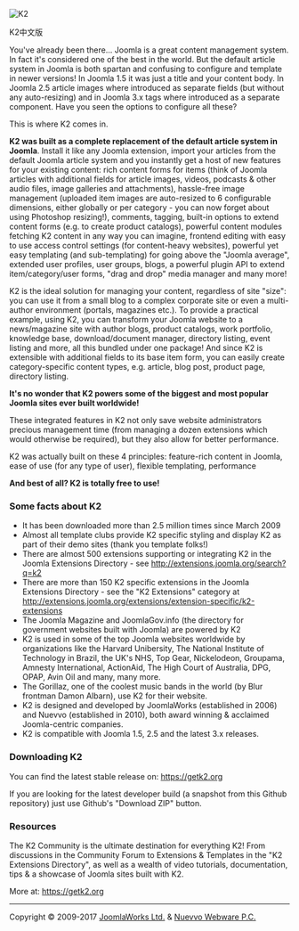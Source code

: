![K2](https://getk2.org/assets/files/logo/k2_logo.png)

K2中文版

You've already been there... Joomla is a great content management system. In fact it's considered one of the best in the world. But the default article system in Joomla is both spartan and confusing to configure and template in newer versions! In Joomla 1.5 it was just a title and your content body. In Joomla 2.5 article images where introduced as separate fields (but without any auto-resizing) and in Joomla 3.x tags where introduced as a separate component. Have you seen the options to configure all these?

This is where K2 comes in.

**K2 was built as a complete replacement of the default article system in Joomla**. Install it like any Joomla extension, import your articles from the default Joomla article system and you instantly get a host of new features for your existing content: rich content forms for items (think of Joomla articles with additional fields for article images, videos, podcasts & other audio files, image galleries and attachments), hassle-free image management (uploaded item images are auto-resized to 6 configurable dimensions, either globally or per category - you can now forget about using Photoshop resizing!), comments, tagging, built-in options to extend content forms (e.g. to create product catalogs), powerful content modules fetching K2 content in any way you can imagine, frontend editing with easy to use access control settings (for content-heavy websites), powerful yet easy templating (and sub-templating) for going above the "Joomla average", extended user profiles, user groups, blogs, a powerful plugin API to extend item/category/user forms, "drag and drop" media manager and many more!

K2 is the ideal solution for managing your content, regardless of site "size": you can use it from a small blog to a complex corporate site or even a multi-author environment (portals, magazines etc.). To provide a practical example, using K2, you can transform your Joomla website to a news/magazine site with author blogs, product catalogs, work portfolio, knowledge base, download/document manager, directory listing, event listing and more, all this bundled under one package! And since K2 is extensible with additional fields to its base item form, you can easily create category-specific content types, e.g. article, blog post, product page, directory listing.

**It's no wonder that K2 powers some of the biggest and most popular Joomla sites ever built worldwide!**

These integrated features in K2 not only save website administrators precious management time (from managing a dozen extensions which would otherwise be required), but they also allow for better performance.

K2 was actually built on these 4 principles: feature-rich content in Joomla, ease of use (for any type of user), flexible templating, performance

**And best of all? K2 is totally free to use!**

### Some facts about K2
* It has been downloaded more than 2.5 million times since March 2009
* Almost all template clubs provide K2 specific styling and display K2 as part of their demo sites (thank you template folks!)
* There are almost 500 extensions supporting or integrating K2 in the Joomla Extensions Directory - see http://extensions.joomla.org/search?q=k2
* There are more than 150 K2 specific extensions in the Joomla Extensions Directory - see the "K2 Extensions" category at http://extensions.joomla.org/extensions/extension-specific/k2-extensions
* The Joomla Magazine and JoomlaGov.info (the directory for government websites built with Joomla) are powered by K2
* K2 is used in some of the top Joomla websites worldwide by organizations like the Harvard Unibersity, The National Institute of Technology in Brazil, the UK's NHS, Top Gear, Nickelodeon, Groupama, Amnesty International, ActionAid, The High Court of Australia, DPG, OPAP, Avin Oil and many, many more.
* The Gorillaz, one of the coolest music bands in the world (by Blur frontman Damon Albarn), use K2 for their website.
* K2 is designed and developed by JoomlaWorks (established in 2006) and Nuevvo (established in 2010), both award winning & acclaimed Joomla-centric companies.
* K2 is compatible with Joomla 1.5, 2.5 and the latest 3.x releases.

### Downloading K2
You can find the latest stable release on: https://getk2.org

If you are looking for the latest developer build (a snapshot from this Github repository) just use Github's "Download ZIP" button.

### Resources
The K2 Community is the ultimate destination for everything K2! From discussions in the Community Forum to Extensions & Templates in the "K2 Extensions Directory", as well as a wealth of video tutorials, documentation, tips & a showcase of Joomla sites built with K2.

More at: https://getk2.org

***

Copyright &copy; 2009-2017 [JoomlaWorks Ltd.](http://www.joomlaworks.net) & [Nuevvo Webware P.C.](http://nuevvo.com)
